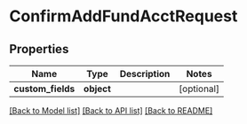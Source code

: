 # ConfirmAddFundAcctRequest

## Properties
Name | Type | Description | Notes
------------ | ------------- | ------------- | -------------
**custom_fields** | **object** |  | [optional]  

[[Back to Model list]](../README.md#documentation-for-models) [[Back to API list]](../README.md#documentation-for-api-endpoints) [[Back to README]](../README.md)



